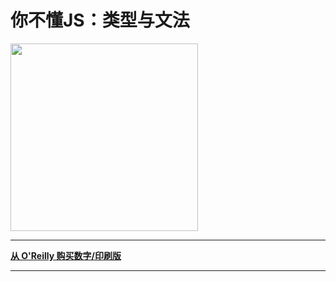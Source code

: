 # 你不懂JS：类型与文法

<img src="http://static.uv-w.com/You-Dont-Know-JS/types&grammar/cover.jpg" width="300">

-----

**[从 O'Reilly 购买数字/印刷版](http://shop.oreilly.com/product/0636920033745.do)**

-----

